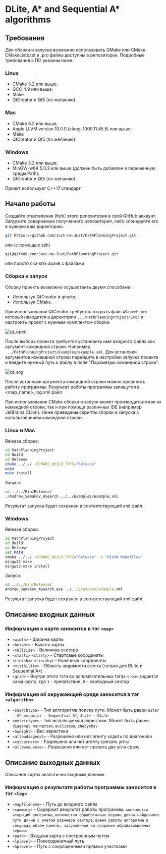 # DLite, A* and Sequential A* algorithms

## Требования

Для сборки и запуска возможно использовать QMake или CMake. CMakeLists.txt и .pro файлы доступны в репозитории. Подробные требования к ПО указаны ниже. 

### Linux
- CMake 3.2 или выше;
- GCC 4.9 или выше;
- Make
- QtCreator и Qt5 (по желанию).

### Mac
- CMake 3.2 или выше;
- Apple LLVM version 10.0.0 (clang-1000.11.45.5) или выше;
- Make
- QtCreator и Qt5 (по желанию).

### Windows
- CMake 3.2 или выше;
- MinGW-w64 5.0.3 или выше (должен быть добавлен в переменную среды Path);
- QtCreator и Qt5 (по желанию).

Проект использует C++17 стандарт.

## Начало работы
Cоздайте ответвление (fork) этого репозитория в свой GitHub аккаунт. Загрузите содержимое полученного репозитория, либо клонируйте его в нужную вам директорию.
```bash
git https://github.com/Just-ne-Just/PathPlanningProject.git
```

или (с помощью ssh)

```bash
git@github.com:Just-ne-Just/PathPlanningProject.git
```

или просто скачать архив с файлами

### Сборка и запуск

Сборку проекта возможно осуществить двумя способами:
- Используя QtCreator и qmake;
- Используя CMake.
  
При использовании QtCreator требуется открыть файл `ASearch.pro` который находится в директории `.../PathPlanningProject/Src/` и настроить проект с нужным комплектом сборки.

![qt_open](./Images/qt1.png)

После выбора проекта требуется установить имя входного файла как аргумент командной строки. Например, `.../PathPlanningProject/Examples/example.xml`. Для установки аргументов командной строки перейдите в настройки запуска проекта и введите нужный путь к файлу в поле "Параметры командной строки".

![qt_arg](./Images/qt2.png)

После установки аргумента командной строки можно проверить работу программы. Результат работы программы запишутся в <map_name>_log.xml файл


При использовании CMake сборка и запуск может производиться как из командной строки, так и при помощи различных IDE (например JetBrains CLion). Ниже приведены скрипты сборки и запуска с использованием командной строки.

### Linux и Mac
Release сборка:
```bash
cd PathPlanningProject
cd Build
cd Release
cmake ../../ -DCMAKE_BUILD_TYPE="Release"
make
make install
```

Запуск:
```bash
cd ../../Bin/Release/
./Andrew_Semakov_ASearch ../../Examples/example.xml
```
Результат запуска будет сохранен в соответствующий xml файл.

### Windows
Release сборка:
```cmd
cd PathPlanningProject
cd Build
cd Release
set PATH
cmake ../../ -DCMAKE_BUILD_TYPE="Release" -G "MinGW Makefiles"
mingw32-make
mingw32-make install
```

Запуск:
```cmd
cd ../../Bin/Release/
Andrew_Semakov_ASearch.exe ../../Examples/example.xml
```

Результат запуска будет сохранен в соответствующий xml файл.

## Описание входных данных

### Информация о карте заносится в тэг ```<map>```
- `<width>` - Ширина карты
- `<height>` - Высота карты
- `<cellsize>` - Величина сектора
- `<startx>` `<starty>` - Стартовые координаты
- `<finishx>` `<finishy>` - Конечные координаты
- `<visibility>` - Область видимости агента (только для DLite и Sequential A*)
- `<grid>` - Внутри этого тэга во вспомогательных тэгах `<row>` задается сама карта, где `1` - препятствие, `0` - свободный сектор

### Информация об окружающей среде заносится в тэг ```<algorithm>```
- `<searchtype>` - Тип аллгоритма поиска пути. Может быть равен `astar - A*`, `seqastar - Sequential A*`, `dlite - DLite`
- `<metrictype>` - Тип используемой эвристики. Может быть равен `diagonal`, `manhattan`, `euclidean`, `chebyshev`
- `<hweight>` - Вес эвристики
- `<allowdiagonal>` - Разрешено или нет агенту ходить по диагонали
- `<cutcorners>` - Разрешено или нет агенту срезать углы
- `<allowsqueeze>` - Разрешено или нет срезать два угла сразу

###

## Описание выходных данных
Описание карты аналогично входным данным.

### Информация о результате работы программы заносится в тэг ```<log>```
- `<mapfilename>` - Путь до входного файла
- `<summary>` - Содержит результат работы программы: `количество итераций алгоритма`, `количество обработанных вершин`, `длина найденного пути`, `длина с учетом разммера сектора`, `время работы алгоритма в секундах`, `объем памяти, затраченный на создание обрабатывваемых вершин`.
- `<path>` - Входная карта с построенным путем.
- `<lplevel>` - Покоординатный путь
- `<hplevel>` - Путь с сокращенными прямыи участками
